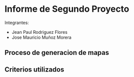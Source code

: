 # Informe de Segundo Proyecto

Integrantes:
* Jean Paul Rodriguez Flores
* Jose Mauricio Muñoz Morera

## Proceso de generacion de mapas

## Criterios utilizados